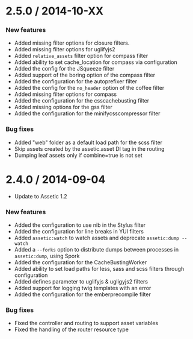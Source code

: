 2.5.0 / 2014-10-XX
==================

### New features

* Added missing filter options for closure filters.
* Added missing filter options for uglifyjs2
* Added `relative_assets` filter option for compass filter
* Added ability to set cache_location for compass via configuration
* Added the config for the JSqueeze filter
* Added support of the boring option of the compass filter
* Added the configuration for the autoprefixer filter
* Added the config for the `no_header` option of the coffee filter
* Added missing filter options for compass
* Added the configuration for the csscachebusting filter
* Added missing options for the gss filter
* Added the configuration for the minifycsscompressor filter

### Bug fixes

* Added "web" folder as a default load path for the scss filter
* Skip assets created by the assetic.asset DI tag in the routing
* Dumping leaf assets only if combine=true is not set

2.4.0 / 2014-09-04
==================

* Update to Assetic 1.2

### New features

* Added the configuration to use nib in the Stylus filter
* Added the configuration for line breaks in YUI filters
* Added `assetic:watch` to watch assets and deprecate `assetic:dump --watch`
* Added a `--forks` option to distribute dumps between processes in `assetic:dump`, using Spork
* Added the configuration for the CacheBustingWorker
* Added ability to set load paths for less, sass and scss filters through configuration
* Added defines parameter to uglifyjs & ugligyjs2 filters
* Added support for logging twig templates with an error
* Added the configuration for the emberprecompile filter

### Bug fixes

* Fixed the controller and routing to support asset variables
* Fixed the handling of the router resource type
